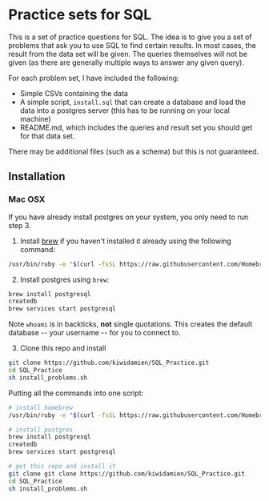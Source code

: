 # Practice sets for SQL

This is a set of practice questions for SQL. The idea is to give you a set of problems that ask you to use 
SQL to find certain results. In most cases, the result from the data set will be given. The queries themselves
will not be given (as there are generally multiple ways to answer any given query).

For each problem set, I have included the following:

* Simple CSVs containing the data 
* A simple script, `install.sql` that can create a database and load the data into a postgres server (this has to be running on your local machine)
* README.md, which includes the queries and result set you should get for that data set.

There may be additional files (such as a schema) but this is not guaranteed.

## Installation

### Mac OSX

If you have already install postgres on your system, you only need to run step 3.
 
1. Install [brew](https://brew.sh/) if you haven't installed it already using the following command:
```bash
/usr/bin/ruby -e "$(curl -fsSL https://raw.githubusercontent.com/Homebrew/install/master/install)"
```

2. Install postgres using `brew`:
```bash
brew install postgresql 
createdb 
brew services start postgresql
```
  Note `whoami` is in backticks, **not** single quotations. This creates the default database -- your username -- for you to connect to.

3. Clone this repo and install
```bash
git clone https://github.com/kiwidamien/SQL_Practice.git
cd SQL_Practice
sh install_problems.sh
```

Putting all the commands into one script:
```bash
# install homebrew
/usr/bin/ruby -e "$(curl -fsSL https://raw.githubusercontent.com/Homebrew/install/master/install)"

# install postgres
brew install postgresql
createdb 
brew services start postgresql

# get this repo and install it
git clone git clone https://github.com/kiwidamien/SQL_Practice.git
cd SQL_Practice
sh install_problems.sh
```
